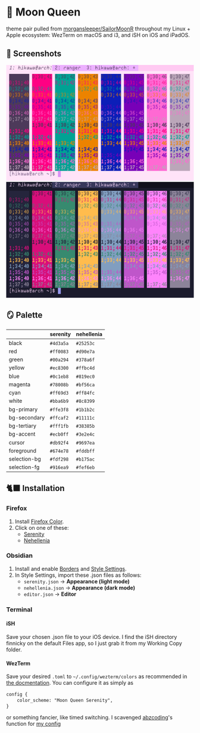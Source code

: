 # 🌙 Moon Queen

theme pair pulled from
[morgansleeper/SailorMoonR](https://github.com/morgansleeper/SailorMoonR)
throughout my Linux + Apple ecosystem: WezTerm on macOS and i3, and iSH on iOS
and iPadOS.

## 🎀 Screenshots

![wezterm light](assets/wezterm-serenity.png)
![wezterm dark](assets/wezterm-nehellenia.png)

## 🪞 Palette
|              | serenity  | nehellenia |
| ------------ | --------- | ---------- |
| black        | `#4d3a5a` | `#25253c`  |
| red          | `#ff0083` | `#d90e7a`  |
| green        | `#00a294` | `#378a6f`  |
| yellow       | `#ec8300` | `#ffbc4d`  |
| blue         | `#0c1eb8` | `#819ec0`  |
| magenta      | `#78008b` | `#bf56ca`  |
| cyan         | `#ff69d3` | `#ff84fc`  |
| white        | `#bba6b9` | `#8c8399`  |
| bg-primary   | `#ffe3f8` | `#1b1b2c`  |
| bg-secondary | `#ffcaf2` | `#11111c`  |
| bg-tertiary  | `#fff1fb` | `#38385b`  |
| bg-accent    | `#ecb0ff` | `#3e2e4c`  |
| cursor       | `#db92f4` | `#9697ea`  |
| foreground   | `#674e78` | `#fddbff`  |
| selection-bg | `#fdf298` | `#b175ac`  |
| selection-fg | `#916ea9` | `#fef6eb`  |

## 🐈‍⬛ Installation

### Firefox

 1. Install [Firefox Color](https://addons.mozilla.org/en-US/firefox/addon/firefox-color/).
 2. Click on one of these:
    - [Serenity](https://color.firefox.com/?theme=XQAAAAIoAQAAAAAAAABBqYhm849SCia2CaaEGccwS-xMDPsqvXkIar6hepO9VKy8UGKWymLn_KNg1e23xPY2Vplxl4lPYtGrMFB_CbkSuRVHFktBP0_HJk0uKdhRWBMyQAXmMP_-woUw4fyyDU5YZxsgTkQXXGK0B-zCSQ6s05kp0onUv3bbkrE8uwmf6CVCemaENQQHZ7KrljijnyEc2Yw9GXEVtK6KqmJqsFVHjTXtRYYauG1VXj4jcGEakx_MfHbgXml__zbubAA)
    - [Nehellenia](https://color.firefox.com/?theme=XQAAAAInAQAAAAAAAABBqYhm849SCia2CaaEGccwS-xMDPr9Z-qwEt0Y78fEBV0s5T5VYT16hsxEvJlrkUJlz3WCw-bt9KK1thplGnd6OgiAko6INdKPBC-tDHKEbgGJ_aEUeeMwLx4Zxro8F_zmYJ0pf-QG6e10swEkZvOKzs-DjenLH8uw4FbJQvhthRE9lse51iDtQR4EkwlGXw03-fk4QHeRutrrDDgJjimILK_S25kyY4HgKs_ohq2BAKchSs1jkVxrgrtgQm__9Wb4YA)

### Obsidian
 1. Install and enable [Borders](https://github.com/Akifyss/obsidian-border)
    and [Style Settings](https://github.com/mgmeyers/obsidian-style-settings).
 2. In Style Settings, import these .json files as follows:
    - `serenity.json` &rarr; **Appearance (light mode)**
    - `nehellenia.json` &rarr; **Appearance (dark mode)**
    - `editor.json` &rarr; **Editor**

### Terminal

#### iSH

Save your chosen .json file to your iOS device. I find the iSH directory
finnicky on the default Files app, so I just grab it from my Working Copy
folder.

#### WezTerm

Save your desired `.toml` to `~/.config/wezterm/colors` as recommended in [the
docmentation](https://wezfurlong.org/wezterm/config/appearance.html#defining-a-color-scheme-in-a-separate-file).
You can configure it as simply as

```
config {
    color_scheme: "Moon Queen Serenity",
}
```
or something fancier, like timed switching. I scavenged [abzcoding](https://github.com/abzcoding/wezterm/blob/main/wezterm.lua)'s
function for [my config](https://codeberg.org/sailorfe/dotfiles/raw/commit/8dc47502196d173b4d0df908c59a43258359ba64/wezterm.lua)

